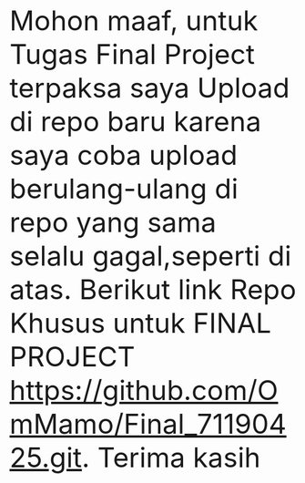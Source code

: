 <font size="12"> Mohon maaf, untuk Tugas Final Project terpaksa saya Upload di repo baru karena saya coba upload berulang-ulang di repo yang sama selalu gagal,seperti di atas. Berikut link Repo Khusus untuk FINAL PROJECT https://github.com/OmMamo/Final_71190425.git. Terima kasih </font>
